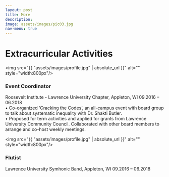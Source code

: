 ```yaml
---
layout: post
title: More
description: 
image: assets/images/pic03.jpg
nav-menu: true
---
```


# Extracurricular Activities
<img src="{{ "assets/images/profile.jpg" | absolute_url }}" alt="" style="width:800px"/>
### Event Coordinator 
Roosevelt Institute - Lawrence University Chapter, Appleton, WI 09.2016 – 06.2018<br/>
• Co-organized ‘Cracking the Codes’, an all-campus event with board group to talk about systematic inequality with Dr. Shakti Butler.<br/>
• Proposed for term activities and applied for grants from Lawrence University Community Council. Collaborated with other board members to arrange and co-host weekly meetings.


<img src="{{ "assets/images/profile.jpg" | absolute_url }}" alt="" style="width:800px"/>
### Flutist
Lawrence University Symhonic Band,  Appleton, WI 09.2016 – 06.2018
